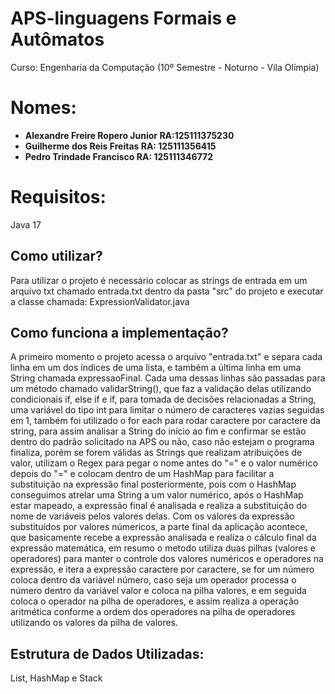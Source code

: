 # APS-linguagens Formais e Autômatos
Curso: Engenharia da Computação (10º Semestre - Noturno - Vila Olímpia)  

# Nomes:  

- **Alexandre Freire Ropero Junior RA:125111375230**    
- **Guilherme dos Reis Freitas RA: 125111356415**   
- **Pedro Trindade Francisco RA: 125111346772**  

# Requisitos:  
Java 17  

## Como utilizar?  
Para utilizar o projeto é necessário colocar as strings de entrada em um arquivo txt chamado entrada.txt dentro da pasta "src" do projeto e executar a classe chamada: ExpressionValidator.java  

## Como funciona a implementação?  
A primeiro momento o projeto acessa o arquivo "entrada.txt" e separa cada linha em um dos índices de uma lista, e também a última linha em uma String chamada expressaoFinal. Cada uma dessas linhas são passadas para um método chamado validarString(), que faz a validação  delas utilizando condicionais if, else if e if, para tomada de decisões relacionadas a String, uma variável do tipo int para limitar o número de caracteres vazias seguidas em 1, também foi utilizado o for each para rodar caractere por caractere da string, para assim analisar a String do início ao fim e confirmar se estão dentro do padrão solicitado na APS ou não, caso não estejam o programa finaliza, porém se forem válidas as Strings que realizam atribuições de valor, utilizam o Regex para pegar o nome antes do "=" e o valor numérico depois do "=" e colocam dentro de um HashMap para facilitar a substituição na expressão final posteriormente, pois com o HashMap conseguimos atrelar uma String a um valor numérico, após o HashMap estar mapeado, a expressão final é analisada e realiza a substituição do nome de variáveis pelos valores delas. Com os valores da expressão substituídos por valores númericos, a parte final da aplicação acontece, que basicamente recebe a expressão analisada e realiza o cálculo final da expressão matemática, em resumo o metodo utiliza duas pilhas (valores e operadores) para manter o controle dos valores numéricos e operadores na expressão, e itera a expressão caractere por caractere, se for um número coloca dentro da variável número, caso seja um operador processa o número dentro da variável valor e coloca na pilha valores, e em seguida coloca o operador na pilha de operadores, e assim realiza a operação aritmética conforme a ordem dos operadores na pilha de operadores utilizando os valores da pilha de valores.  

## Estrutura de Dados Utilizadas:
List, HashMap e Stack

